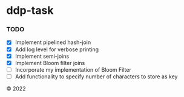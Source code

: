 # ddp-task

### TODO

- [X] Implement pipelined hash-join 
- [X] Add log level for verbose printing
- [X] Implement semi-joins
- [X] Implement Bloom filter joins
- [ ] Incorporate my implementation of Bloom Filter
- [ ] Add functionality to specify number of characters to store as key

&copy; 2022
